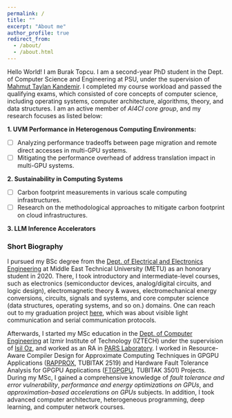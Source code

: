 ```yaml
---
permalink: /
title: ""
excerpt: "About me"
author_profile: true
redirect_from: 
  - /about/
  - /about.html
---
```


Hello World! I am Burak Topcu. I am a second-year PhD student in the Dept. of Computer Science and Engineering at PSU, under the supervision of [Mahmut Taylan Kandemir](https://www.cse.psu.edu/hpcl/kandemir/). I completed my course workload and passed the qualifying exams, which consisted of core concepts of computer science, including operating systems, computer architecture, algorithms, theory, and data structures. I am an active member of _AI4CI core group_, and my research focuses as listed below: 

**1. UVM Performance in Heterogenous Computing Environments:** <br /> 
  - [ ] Analyzing performance tradeoffs between page migration and remote direct accesses in multi-GPU systems. <br /> 
  - [ ] Mitigating the performance overhead of address translation impact in multi-GPU systems. <br />
  
**2. Sustainability in Computing Systems** <br /> 
  - [ ] Carbon footprint measurements in various scale computing infrastructures. <br /> 
  - [ ] Research on the methodological approaches to mitigate carbon footprint on cloud infrastructures. <br />

**3. LLM Inference Accelerators**

### Short Biography
I pursued my BSc degree from the [Dept. of Electrical and Electronics Engineering](https://eee.metu.edu.tr/) at Middle East Technical University (METU) as an honorary student in 2020. There, I took introductory and intermediate-level courses, such as electronics (semiconductor devices, analog/digital circuits, and logic design), electromagnetic theory & waves, electromechanical energy conversions, circuits, signals and systems, and core computer science (data structures, operating systems, and so on.) domains. One can reach out to my graduation project [here](https://www.youtube.com/watch?v=pE_Y60KRJ9o), which was about visible light communication and serial communication protocols. 

Afterwards, I started my MSc education in the [Dept. of Computer Engineering](https://ceng.iyte.edu.tr/)  at Izmir Institute of Technology (IZTECH) under the supervision of [Isil Oz](https://ceng.iyte.edu.tr/people/isil-oz/), and worked as an RA in [PARS Laboratory](https://parsiyte.github.io/). I worked in Resource-Aware Compiler Design for Approximate Computing Techniques in GPGPU Applications ([RAPPROX](https://ceng.iyte.edu.tr/new-tubitak-project/), TUBITAK 2519) and Hardware Fault Tolerance Analysis for GPGPU Applications ([FTGPGPU](https://scholar.google.com/citations?view_op=view_citation&hl=tr&user=Jber3GMAAAAJ&sortby=pubdate&citation_for_view=Jber3GMAAAAJ:QIV2ME_5wuYC), TUBITAK 3501) Projects. During my MSc, I gained a comprehensive knowledge of _fault tolerance and error vulnerability_, _performance and energy optimizations on GPUs_, and _approximation-based accelerations on GPUs_ subjects. In addition, I took advanced computer architecture, heterogeneous programming, deep learning, and computer network courses. 

